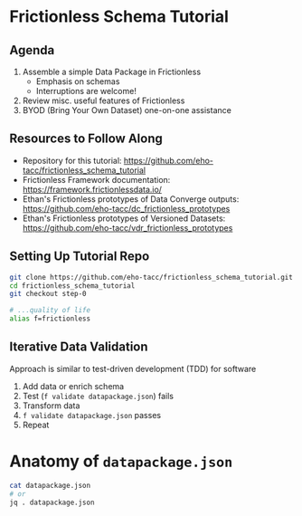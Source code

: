 # Frictionless Schema Tutorial

## Agenda

1. Assemble a simple Data Package in Frictionless
    - Emphasis on schemas
    - Interruptions are welcome!
2. Review misc. useful features of Frictionless
3. BYOD (Bring Your Own Dataset) one-on-one assistance

## Resources to Follow Along

- Repository for this tutorial: https://github.com/eho-tacc/frictionless_schema_tutorial
- Frictionless Framework documentation: https://framework.frictionlessdata.io/
- Ethan's Frictionless prototypes of Data Converge outputs: https://github.com/eho-tacc/dc_frictionless_prototypes
- Ethan's Frictionless prototypes of Versioned Datasets: https://github.com/eho-tacc/vdr_frictionless_prototypes

## Setting Up Tutorial Repo

```bash
git clone https://github.com/eho-tacc/frictionless_schema_tutorial.git
cd frictionless_schema_tutorial
git checkout step-0

# ...quality of life
alias f=frictionless
```

## Iterative Data Validation

Approach is similar to test-driven development (TDD) for software

1. Add data or enrich schema
2. Test (`f validate datapackage.json`) fails
3. Transform data
4. `f validate datapackage.json` passes
5. Repeat

# Anatomy of `datapackage.json`

```bash
cat datapackage.json
# or
jq . datapackage.json
```

